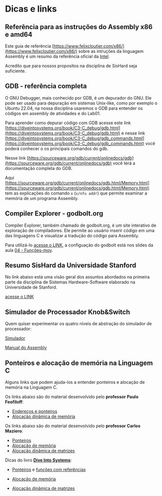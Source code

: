 # Dicas e links

## Referência para as instruções do Assembly x86 e amd64

Este guia de referência [https://www.felixcloutier.com/x86/](https://www.felixcloutier.com/x86/) sobre as intruções da linguagem Assembly é um resumo da referência oficial da [Intel](https://www.intel.com/content/www/us/en/developer/articles/technical/intel-sdm.html). 

Acredito que para nossos propositos na disciplina de SisHard seja suficiente.

## GDB - referência completa

O GNU Debugger, mais conhecido por GDB, é um depurador do GNU. Ele pode ser usado para depuração em sistemas Unix-like, como por exemplo o Ubuntu 22.04, na nossa disciplina usaremos o GDB para entender os códigos em assembly de atividades e do Lab01.

Para aprender como depurar código com GDB acesse este link [https://diveintosystems.org/book/C3-C_debug/gdb.html](https://diveintosystems.org/book/C3-C_debug/gdb.html) e nesse link [https://diveintosystems.org/book/C3-C_debug/gdb_commands.html](https://diveintosystems.org/book/C3-C_debug/gdb_commands.html) você poderá conhecer o os principais comandos do gdb.
 
Nesse link [https://sourceware.org/gdb/current/onlinedocs/gdb](https://sourceware.org/gdb/current/onlinedocs/gdb) 
 você terá a documentação completa do GDB.

Aqui [https://sourceware.org/gdb/current/onlinedocs/gdb.html/Memory.html](https://sourceware.org/gdb/current/onlinedocs/gdb.html/Memory.html) tem as explicações do comando `x` (`x/nfu addr`) que permite examinar a memória de um programa Assembly.


## Compiler Explorer - godbolt.org

Compiler Explorer, também chamado de godbolt.org, é um site interativo de exploração de compiladores. Ele permite ao usuário inserir código em uma das linguagens C e visualizar a tradução do código para Assembly. 

Para utilizá-lo [acesse o LINK](https://godbolt.org/), a configuação do godbolt está nos slides da aula [04 - Funções-mov](https://insper.github.io/SistemasHardwareSoftware/aulas/04-funcoes-mov/slides.pdf).


## Resumo SisHard da Universidade Stanford

No link abaixo está uma visão geral dos assuntos abordados na primeira parte da disciplina de Sistemas Hardware-Software elaborado na Universidade de Stanford. 

[acesse o LINK](https://web.stanford.edu/class/cs107/guide/x86-64.html)


## Simulador de Processador Knob&Switch

Quem quiser experimentar os quatro níveis de abstração do simulador de processador:

[Simulador](https://users.dickinson.edu/~braught/kands/kands.html)

[Manual do Assembly](https://users.dickinson.edu/~braught/kands/KandS2/instructions.html)


## Ponteiros e alocação de memória na Linguagem C

Alguns links que podem ajuda-los a entender ponteiros e alocação de memória na Linguagem C.

Os links abaixo são do material desenvolvido pelo **professor Paulo Feofiloff**:

* [Endereços e ponteiros](https://www.ime.usp.br/~pf/algoritmos/aulas/pont.html)
* [Alocação dinâmica de memória](https://www.ime.usp.br/~pf/algoritmos/aulas/aloca.html)

Os links abaixo são do material desenvolvido pelo **professor Carlos Maziero**:

* [Ponteiros](https://wiki.inf.ufpr.br/maziero/doku.php?id=c:ponteiros)
* [Alocação de memória](https://wiki.inf.ufpr.br/maziero/doku.php?id=c:alocacao_de_memoria)
* [Alocação dinâmica de matrizes](https://wiki.inf.ufpr.br/maziero/doku.php?id=c:alocacao_dinamica_de_matrizes)

Dicas do livro **[Dive Into Systems](https://diveintosystems.org/book/)**:

* [Ponteiros](https://diveintosystems.org/book/C2-C_depth/pointers.html) e [funções com referências](https://diveintosystems.org/book/C2-C_depth/pointers_functions.html)

* [Alocação de memória](https://diveintosystems.org/book/C2-C_depth/dynamic_memory.html)

* [Alocação dinâmica de matrizes](https://diveintosystems.org/book/C2-C_depth/arrays.html)
